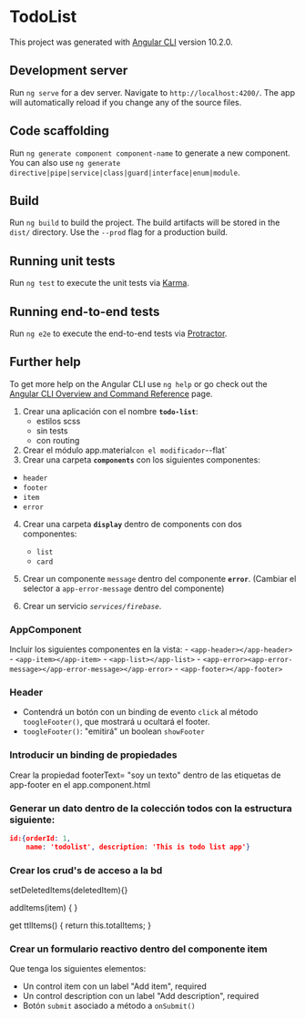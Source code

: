 # TodoList

This project was generated with [Angular CLI](https://github.com/angular/angular-cli) version 10.2.0.

## Development server

Run `ng serve` for a dev server. Navigate to `http://localhost:4200/`. The app will automatically reload if you change any of the source files.

## Code scaffolding

Run `ng generate component component-name` to generate a new component. You can also use `ng generate directive|pipe|service|class|guard|interface|enum|module`.

## Build

Run `ng build` to build the project. The build artifacts will be stored in the `dist/` directory. Use the `--prod` flag for a production build.

## Running unit tests

Run `ng test` to execute the unit tests via [Karma](https://karma-runner.github.io).

## Running end-to-end tests

Run `ng e2e` to execute the end-to-end tests via [Protractor](http://www.protractortest.org/).

## Further help

To get more help on the Angular CLI use `ng help` or go check out the [Angular CLI Overview and Command Reference](https://angular.io/cli) page.
1. Crear una aplicación con el nombre __`todo-list`__:
    - estilos scss
    - sin tests
    - con routing
2. Crear el módulo app.material` con el modificador `--flat`
3. Crear una carpeta __`components`__ con los siguientes componentes:
  - `header`
  - `footer`
  - `item`
  - `error`

4. Crear una carpeta __`display`__ dentro de components con dos componentes: 
   - `list`
   - `card`

5. Crear un componente `message` dentro del componente __`error`__. (Cambiar el selector a `app-error-message` dentro del componente)

6. Crear un servicio _`services/firebase`_.

### AppComponent
Incluir los siguientes componentes en la vista:
    - `<app-header></app-header>`
    - `<app-item></app-item>`
    - `<app-list></app-list>`
    - `<app-error><app-error-message></app-error-message></app-error>`
    - `<app-footer></app-footer>`

### Header
- Contendrá un botón con un binding de evento `click` al método `toogleFooter()`, que mostrará u ocultará el footer.
- `toogleFooter()`: "emitirá" un boolean `showFooter`

### Introducir un binding de propiedades 
Crear la propiedad footerText= "soy un texto" dentro de las etiquetas de app-footer en el app.component.html

### Generar un dato dentro de la colección todos con la estructura siguiente:
```json
id:{orderId: 1, 
    name: 'todolist', description: 'This is todo list app'}
```
### Crear los crud's de acceso a la bd


  setDeletedItems(deletedItem){}
  
  addItems(item) {  }

  get ttlItems() {
     return this.totalItems;
  }

### Crear un formulario reactivo dentro del componente item

Que tenga los siguientes elementos:
- Un control item con un label "Add item", required 
- Un control description con un label "Add description", required
- Botón `submit` asociado a método a `onSubmit()`
